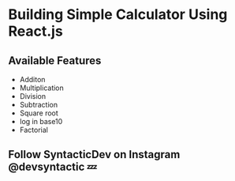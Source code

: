 # Building Simple Calculator Using React.js

## Available Features

- Additon
- Multiplication
- Division
- Subtraction
- Square root
- log in base10
- Factorial

## Follow SyntacticDev on Instagram @devsyntactic 💤
